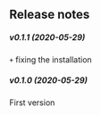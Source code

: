 Release notes
-------------
##### v0.1.1 (2020-05-29)
`+` fixing the installation

##### v0.1.0 (2020-05-29)
First version
